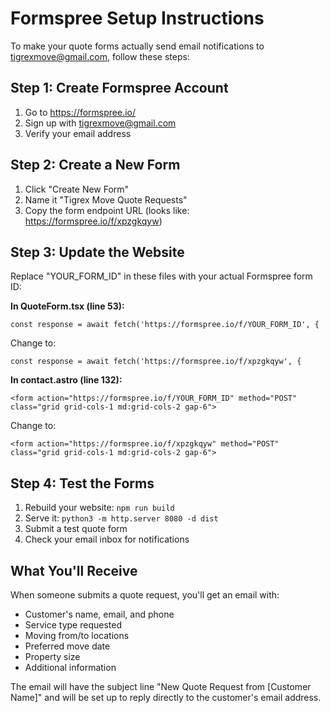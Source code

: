# Formspree Setup Instructions

To make your quote forms actually send email notifications to tigrexmove@gmail.com, follow these steps:

## Step 1: Create Formspree Account
1. Go to https://formspree.io/
2. Sign up with tigrexmove@gmail.com
3. Verify your email address

## Step 2: Create a New Form
1. Click "Create New Form"
2. Name it "Tigrex Move Quote Requests"
3. Copy the form endpoint URL (looks like: https://formspree.io/f/xpzgkqyw)

## Step 3: Update the Website
Replace "YOUR_FORM_ID" in these files with your actual Formspree form ID:

**In QuoteForm.tsx (line 53):**
```
const response = await fetch('https://formspree.io/f/YOUR_FORM_ID', {
```
Change to:
```
const response = await fetch('https://formspree.io/f/xpzgkqyw', {
```

**In contact.astro (line 132):**
```
<form action="https://formspree.io/f/YOUR_FORM_ID" method="POST" class="grid grid-cols-1 md:grid-cols-2 gap-6">
```
Change to:
```
<form action="https://formspree.io/f/xpzgkqyw" method="POST" class="grid grid-cols-1 md:grid-cols-2 gap-6">
```

## Step 4: Test the Forms
1. Rebuild your website: `npm run build`
2. Serve it: `python3 -m http.server 8080 -d dist`
3. Submit a test quote form
4. Check your email inbox for notifications

## What You'll Receive
When someone submits a quote request, you'll get an email with:
- Customer's name, email, and phone
- Service type requested
- Moving from/to locations
- Preferred move date
- Property size
- Additional information

The email will have the subject line "New Quote Request from [Customer Name]" and will be set up to reply directly to the customer's email address.